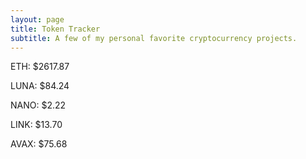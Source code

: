 ```yaml
---
layout: page
title: Token Tracker
subtitle: A few of my personal favorite cryptocurrency projects.
---
```


<!--BEGINCRYPTOINPUT-->
ETH: $2617.87

LUNA: $84.24

NANO: $2.22

LINK: $13.70

AVAX: $75.68

<!--ENDCRYPTOINPUT-->
